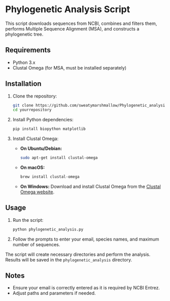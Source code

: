 # Phylogenetic Analysis Script

This script downloads sequences from NCBI, combines and filters them, performs Multiple Sequence Alignment (MSA), and constructs a phylogenetic tree.

## Requirements

- Python 3.x
- Clustal Omega (for MSA, must be installed separately)

## Installation

1. Clone the repository:

    ```bash
    git clone https://github.com/sweatymarshmallow/Phylogenetic_analysis.git
    cd yourrepository
    ```

2. Install Python dependencies:

    ```bash
    pip install biopython matplotlib
    ```

3. Install Clustal Omega:

    - **On Ubuntu/Debian:**
        ```bash
        sudo apt-get install clustal-omega
        ```

    - **On macOS:**
        ```bash
        brew install clustal-omega
        ```

    - **On Windows:**
        Download and install Clustal Omega from the [Clustal Omega website](http://www.clustal.org/omega/).

## Usage

1. Run the script:

    ```bash
    python phylogenetic_analysis.py
    ```

2. Follow the prompts to enter your email, species names, and maximum number of sequences.

The script will create necessary directories and perform the analysis. Results will be saved in the `phylogenetic_analysis` directory.

## Notes

- Ensure your email is correctly entered as it is required by NCBI Entrez.
- Adjust paths and parameters if needed.

